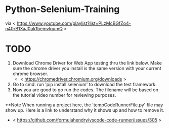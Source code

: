 # Python-Selenium-Training
via &lt; https://www.youtube.com/playlist?list=PLzMcBGfZo4-n40rB1XaJ0ak1bemvlqumQ >

# TODO
1. Download Chrome Driver for Web App testing thru the link below. Make sure the chrome driver you install is the same version with your current chrome browser.
   - < https://chromedriver.chromium.org/downloads >
2. Go to cmd. run 'pip install selenium' to download the test framework.
3. Now you are good to go run the codes. The filename will be based on the tutorial video number for reviewing purposes.

**Note
When running a project here, the 'tempCodeRunnerFile.py' file may show up. Here is a link to understand why it shows up and how to remove it. 
- < https://github.com/formulahendry/vscode-code-runner/issues/305 >
